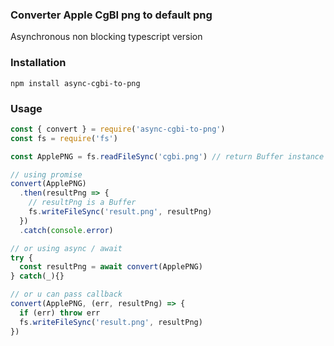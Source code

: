 ### Converter Apple CgBI png to default png

Asynchronous non blocking typescript version

### Installation

```
npm install async-cgbi-to-png
```

### Usage

```js
const { convert } = require('async-cgbi-to-png')
const fs = require('fs')

const ApplePNG = fs.readFileSync('cgbi.png') // return Buffer instance

// using promise
convert(ApplePNG)
  .then(resultPng => {
    // resultPng is a Buffer
    fs.writeFileSync('result.png', resultPng)
  })
  .catch(console.error)

// or using async / await
try {
  const resultPng = await convert(ApplePNG)
} catch(_){}

// or u can pass callback
convert(ApplePNG, (err, resultPng) => {
  if (err) throw err
  fs.writeFileSync('result.png', resultPng)
})
```
